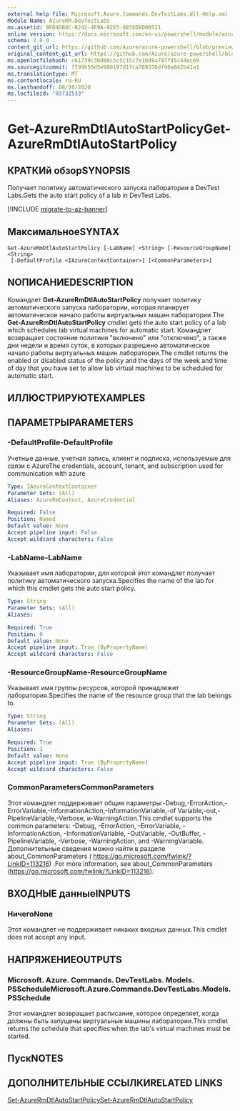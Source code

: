 ```yaml
---
external help file: Microsoft.Azure.Commands.DevTestLabs.dll-Help.xml
Module Name: AzureRM.DevTestLabs
ms.assetid: 9FD4DB8C-B242-4F9A-92E5-0B3EDED00521
online version: https://docs.microsoft.com/en-us/powershell/module/azurerm.devtestlabs/get-azurermdtlautostartpolicy
schema: 2.0.0
content_git_url: https://github.com/Azure/azure-powershell/blob/preview/src/ResourceManager/DevTestLabs/Commands.DevTestLabs/help/Get-AzureRmDtlAutoStartPolicy.md
original_content_git_url: https://github.com/Azure/azure-powershell/blob/preview/src/ResourceManager/DevTestLabs/Commands.DevTestLabs/help/Get-AzureRmDtlAutoStartPolicy.md
ms.openlocfilehash: c61739c3bd80c5c5c15c7e10d8a787f45c44ec69
ms.sourcegitcommit: f599b50d5e980197d1fca769378df90a842b42a1
ms.translationtype: MT
ms.contentlocale: ru-RU
ms.lasthandoff: 08/20/2020
ms.locfileid: "93732533"
---
```

# <span data-ttu-id="88724-101">Get-AzureRmDtlAutoStartPolicy</span><span class="sxs-lookup"><span data-stu-id="88724-101">Get-AzureRmDtlAutoStartPolicy</span></span>

## <span data-ttu-id="88724-102">КРАТКИй обзор</span><span class="sxs-lookup"><span data-stu-id="88724-102">SYNOPSIS</span></span>
<span data-ttu-id="88724-103">Получает политику автоматического запуска лаборатории в DevTest Labs.</span><span class="sxs-lookup"><span data-stu-id="88724-103">Gets the auto start policy of a lab in DevTest Labs.</span></span>

[!INCLUDE [migrate-to-az-banner](../../includes/migrate-to-az-banner.md)]

## <span data-ttu-id="88724-104">Максимальное</span><span class="sxs-lookup"><span data-stu-id="88724-104">SYNTAX</span></span>

```
Get-AzureRmDtlAutoStartPolicy [-LabName] <String> [-ResourceGroupName] <String>
 [-DefaultProfile <IAzureContextContainer>] [<CommonParameters>]
```

## <span data-ttu-id="88724-105">NОПИСАНИЕ</span><span class="sxs-lookup"><span data-stu-id="88724-105">DESCRIPTION</span></span>
<span data-ttu-id="88724-106">Командлет **Get-AzureRmDtlAutoStartPolicy** получает политику автоматического запуска лаборатории, которая планирует автоматическое начало работы виртуальных машин лаборатории.</span><span class="sxs-lookup"><span data-stu-id="88724-106">The **Get-AzureRmDtlAutoStartPolicy** cmdlet gets the auto start policy of a lab which schedules lab virtual machines for automatic start.</span></span>
<span data-ttu-id="88724-107">Командлет возвращает состояние политики "включено" или "отключено", а также дни недели и время суток, в которых разрешено автоматическое начало работы виртуальных машин лаборатории.</span><span class="sxs-lookup"><span data-stu-id="88724-107">The cmdlet returns the enabled or disabled status of the policy and the days of the week and time of day that you have set to allow lab virtual machines to be scheduled for automatic start.</span></span>

## <span data-ttu-id="88724-108">ИЛЛЮСТРИРУЮТ</span><span class="sxs-lookup"><span data-stu-id="88724-108">EXAMPLES</span></span>

## <span data-ttu-id="88724-109">ПАРАМЕТРЫ</span><span class="sxs-lookup"><span data-stu-id="88724-109">PARAMETERS</span></span>

### <span data-ttu-id="88724-110">-DefaultProfile</span><span class="sxs-lookup"><span data-stu-id="88724-110">-DefaultProfile</span></span>
<span data-ttu-id="88724-111">Учетные данные, учетная запись, клиент и подписка, используемые для связи с Azure</span><span class="sxs-lookup"><span data-stu-id="88724-111">The credentials, account, tenant, and subscription used for communication with azure</span></span>

```yaml
Type: IAzureContextContainer
Parameter Sets: (All)
Aliases: AzureRmContext, AzureCredential

Required: False
Position: Named
Default value: None
Accept pipeline input: False
Accept wildcard characters: False
```

### <span data-ttu-id="88724-112">-LabName</span><span class="sxs-lookup"><span data-stu-id="88724-112">-LabName</span></span>
<span data-ttu-id="88724-113">Указывает имя лаборатории, для которой этот командлет получает политику автоматического запуска.</span><span class="sxs-lookup"><span data-stu-id="88724-113">Specifies the name of the lab for which this cmdlet gets the auto start policy.</span></span>

```yaml
Type: String
Parameter Sets: (All)
Aliases: 

Required: True
Position: 0
Default value: None
Accept pipeline input: True (ByPropertyName)
Accept wildcard characters: False
```

### <span data-ttu-id="88724-114">-ResourceGroupName</span><span class="sxs-lookup"><span data-stu-id="88724-114">-ResourceGroupName</span></span>
<span data-ttu-id="88724-115">Указывает имя группы ресурсов, которой принадлежит лаборатория.</span><span class="sxs-lookup"><span data-stu-id="88724-115">Specifies the name of the resource group that the lab belongs to.</span></span>

```yaml
Type: String
Parameter Sets: (All)
Aliases: 

Required: True
Position: 1
Default value: None
Accept pipeline input: True (ByPropertyName)
Accept wildcard characters: False
```

### <span data-ttu-id="88724-116">CommonParameters</span><span class="sxs-lookup"><span data-stu-id="88724-116">CommonParameters</span></span>
<span data-ttu-id="88724-117">Этот командлет поддерживает общие параметры:-Debug,-ErrorAction,-ErrorVariable,-InformationAction,-InformationVariable,-of Variable,-out,-PipelineVariable,-Verbose, и-WarningAction.</span><span class="sxs-lookup"><span data-stu-id="88724-117">This cmdlet supports the common parameters: -Debug, -ErrorAction, -ErrorVariable, -InformationAction, -InformationVariable, -OutVariable, -OutBuffer, -PipelineVariable, -Verbose, -WarningAction, and -WarningVariable.</span></span> <span data-ttu-id="88724-118">Дополнительные сведения можно найти в разделе about_CommonParameters ( https://go.microsoft.com/fwlink/?LinkID=113216) .</span><span class="sxs-lookup"><span data-stu-id="88724-118">For more information, see about_CommonParameters (https://go.microsoft.com/fwlink/?LinkID=113216).</span></span>

## <span data-ttu-id="88724-119">ВХОДНЫЕ данные</span><span class="sxs-lookup"><span data-stu-id="88724-119">INPUTS</span></span>

### <span data-ttu-id="88724-120">Ничего</span><span class="sxs-lookup"><span data-stu-id="88724-120">None</span></span>
<span data-ttu-id="88724-121">Этот командлет не поддерживает никаких входных данных.</span><span class="sxs-lookup"><span data-stu-id="88724-121">This cmdlet does not accept any input.</span></span>

## <span data-ttu-id="88724-122">НАПРЯЖЕНИЕ</span><span class="sxs-lookup"><span data-stu-id="88724-122">OUTPUTS</span></span>

### <span data-ttu-id="88724-123">Microsoft. Azure. Commands. DevTestLabs. Models. PSSchedule</span><span class="sxs-lookup"><span data-stu-id="88724-123">Microsoft.Azure.Commands.DevTestLabs.Models.PSSchedule</span></span>
<span data-ttu-id="88724-124">Этот командлет возвращает расписание, которое определяет, когда должны быть запущены виртуальные машины лаборатории.</span><span class="sxs-lookup"><span data-stu-id="88724-124">This cmdlet returns the schedule that specifies when the lab's virtual machines must be started.</span></span>

## <span data-ttu-id="88724-125">Пуск</span><span class="sxs-lookup"><span data-stu-id="88724-125">NOTES</span></span>

## <span data-ttu-id="88724-126">ДОПОЛНИТЕЛЬНЫЕ ССЫЛКИ</span><span class="sxs-lookup"><span data-stu-id="88724-126">RELATED LINKS</span></span>

[<span data-ttu-id="88724-127">Set-AzureRmDtlAutoStartPolicy</span><span class="sxs-lookup"><span data-stu-id="88724-127">Set-AzureRmDtlAutoStartPolicy</span></span>](./Set-AzureRmDtlAutoStartPolicy.md)


